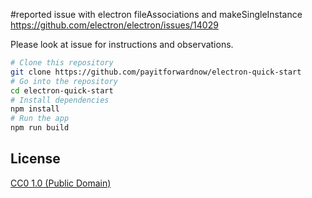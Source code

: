 #reported issue with electron fileAssociations and makeSingleInstance
https://github.com/electron/electron/issues/14029

Please look at issue for instructions and observations.

```bash
# Clone this repository
git clone https://github.com/payitforwardnow/electron-quick-start
# Go into the repository
cd electron-quick-start
# Install dependencies
npm install
# Run the app
npm run build
```

## License

[CC0 1.0 (Public Domain)](LICENSE.md)
